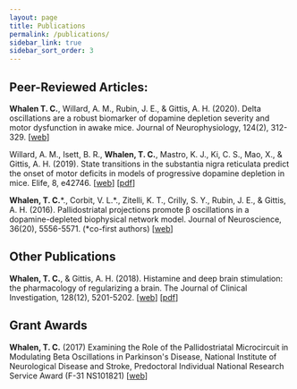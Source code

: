 ```yaml
---
layout: page
title: Publications
permalink: /publications/
sidebar_link: true
sidebar_sort_order: 3
---
```


## Peer-Reviewed Articles:
**Whalen T. C.**, Willard, A. M., Rubin, J. E., & Gittis, A. H. (2020). Delta oscillations are a robust biomarker of dopamine depletion severity and motor dysfunction in awake mice. Journal of Neurophysiology, 124(2), 312-329. \[[web](https://journals.physiology.org/doi/abs/10.1152/jn.00158.2020)\]

Willard, A. M., Isett, B. R., **Whalen, T. C.**, Mastro, K. J., Ki, C. S., Mao, X., & Gittis, A. H. (2019). State transitions in the substantia nigra reticulata predict the onset of motor deficits in models of progressive dopamine depletion in mice. Elife, 8, e42746. \[[web](https://elifesciences.org/articles/42746)\] \[[pdf](https://elifesciences.org/download/aHR0cHM6Ly9jZG4uZWxpZmVzY2llbmNlcy5vcmcvYXJ0aWNsZXMvNDI3NDYvZWxpZmUtNDI3NDYtdjIucGRmP2Nhbm9uaWNhbFVyaT1odHRwczovL2VsaWZlc2NpZW5jZXMub3JnL2FydGljbGVzLzQyNzQ2/elife-42746-v2.pdf?_hash=DjHP6f8%2FdPdpnhhrqYcvsPt7FtrA4%2Fh9bWnMCYV2jzQ%3D)\]

**Whalen, T. C.**\*., Corbit, V. L.\*., Zitelli, K. T., Crilly, S. Y., Rubin, J. E., & Gittis, A. H. (2016). Pallidostriatal projections promote β oscillations in a dopamine-depleted biophysical network model. Journal of Neuroscience, 36(20), 5556-5571. (*co-first authors) \[[web](https://www.jneurosci.org/content/36/20/5556)\]

## Other Publications
**Whalen, T. C.**, & Gittis, A. H. (2018). Histamine and deep brain stimulation: the pharmacology of regularizing a brain. The Journal of Clinical Investigation, 128(12), 5201-5202. \[[web](https://www.jci.org/articles/view/124777)\] \[[pdf](https://www.jci.org/articles/view/124777/version/2/pdf/render.pdf)\]

## Grant Awards

**Whalen, T. C.** (2017) Examining the Role of the Pallidostriatal Microcircuit in Modulating Beta Oscillations in Parkinson's Disease, National Institute of Neurological Disease and Stroke, Predoctoral Individual National Research Service Award (F-31 NS101821) \[[web](https://grantome.com/grant/NIH/F31-NS101821-03)\]

